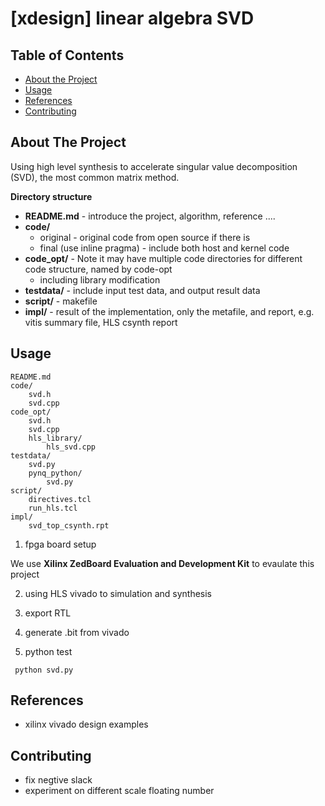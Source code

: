 # [xdesign] linear algebra SVD

<!-- TABLE OF CONTENTS -->
## Table of Contents

* [About the Project](#about-the-project)
* [Usage](#usage)
* [References](#References)
* [Contributing](#contributing)



<!-- ABOUT THE PROJECT -->
## About The Project
Using high level synthesis to accelerate singular value decomposition (SVD), the most common matrix  method. 

**Directory structure**
* **README.md** - introduce the project, algorithm, reference ....
* **code/**
  * original - original code from open source if there is 
  * final (use inline pragma) - include both host and kernel code 
* **code_opt/** - Note it may have multiple code directories for different code structure, named by code-opt 
  * including library modification
* **testdata/** - include input test data, and output result data
* **script/** - makefile
* **impl/** - result of the implementation, only the metafile, and report, e.g. vitis summary file, HLS csynth report

<!-- USAGE EXAMPLES -->
## Usage
```
README.md
code/
    svd.h
    svd.cpp
code_opt/
    svd.h
    svd.cpp
    hls_library/
        hls_svd.cpp
testdata/
    svd.py
    pynq_python/
        svd.py
script/
    directives.tcl
    run_hls.tcl
impl/
    svd_top_csynth.rpt
```

1. fpga board setup

We use **Xilinx ZedBoard Evaluation and Development Kit** to evaulate this project

2. using HLS vivado to simulation and synthesis

3. export RTL

4. generate .bit from vivado

3. python test
```shell 
 python svd.py
```
## References
* xilinx vivado design examples

<!-- CONTRIBUTING -->
## Contributing
* fix negtive slack
* experiment on different scale floating number
